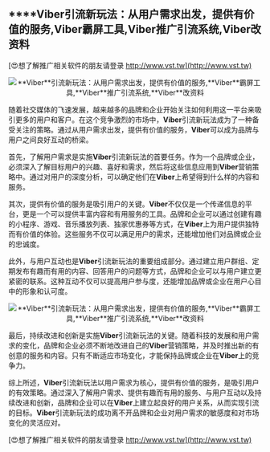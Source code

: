 ## ****Viber**引流新玩法：从用户需求出发，提供有价值的服务,**Viber**霸屏工具,**Viber**推广引流系统,**Viber**改资料**

[😍想了解推广相关软件的朋友请登录 http://www.vst.tw](http://www.vst.tw)

 <center><img src="https://vst.tw/MP4/tuiguang/png/6.png" alt="**Viber**引流新玩法：从用户需求出发，提供有价值的服务,**Viber**霸屏工具,**Viber**推广引流系统,**Viber**改资料"></center>

随着社交媒体的飞速发展，越来越多的品牌和企业开始关注如何利用这一平台来吸引更多的用户和客户。在这个竞争激烈的市场中，**Viber**引流新玩法成为了一种备受关注的策略。通过从用户需求出发，提供有价值的服务，**Viber**可以成为品牌与用户之间良好互动的桥梁。

首先，了解用户需求是实施**Viber**引流新玩法的首要任务。作为一个品牌或企业，必须深入了解目标用户的兴趣、喜好和需求，然后将这些信息应用到**Viber**营销策略中。通过对用户的深度分析，可以确定他们在**Viber**上希望得到什么样的内容和服务。

其次，提供有价值的服务是吸引用户的关键。**Viber**不仅仅是一个传递信息的平台，更是一个可以提供丰富内容和有用服务的工具。品牌和企业可以通过创建有趣的小程序、游戏、音乐播放列表、独家优惠券等方式，在**Viber**上为用户提供独特而有价值的体验。这些服务不仅可以满足用户的需求，还能增加他们对品牌或企业的忠诚度。

此外，与用户互动也是**Viber**引流新玩法的重要组成部分。通过建立用户群组、定期发布有趣而有用的内容、回答用户的问题等方式，品牌和企业可以与用户建立更紧密的联系。这种互动不仅可以提高用户参与度，还能增加品牌或企业在用户心目中的形象和认可度。

 <center><img src="https://vst.tw/MP4/tuiguang/png/2.png" alt="**Viber**引流新玩法：从用户需求出发，提供有价值的服务,**Viber**霸屏工具,**Viber**推广引流系统,**Viber**改资料"></center>

最后，持续改进和创新是实施**Viber**引流新玩法的关键。随着科技的发展和用户需求的变化，品牌和企业必须不断地改进自己的**Viber**营销策略，并及时推出新的有创意的服务和内容。只有不断适应市场变化，才能保持品牌或企业在**Viber**上的竞争力。

综上所述，**Viber**引流新玩法以用户需求为核心，提供有价值的服务，是吸引用户的有效策略。通过深入了解用户需求、提供有趣而有用的服务、与用户互动以及持续改进和创新，品牌和企业可以在**Viber**上建立起良好的用户关系，从而实现引流的目标。**Viber**引流新玩法的成功离不开品牌和企业对用户需求的敏感度和对市场变化的灵活应对。

[😍想了解推广相关软件的朋友请登录 http://www.vst.tw](http://www.vst.tw)



